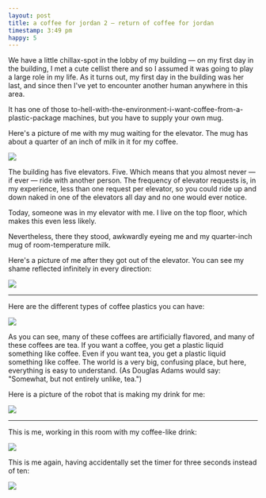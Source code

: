 ```yaml
---
layout: post
title: a coffee for jordan 2 — return of coffee for jordan
timestamp: 3:49 pm
happy: 5
---
```


We have a little chillax-spot in the lobby of my building — on my first day in the building, I met a cute cellist there and so I assumed it was going to play a large role in my life. As it turns out, my first day in the building was her last, and since then I've yet to encounter another human anywhere in this area.

It has one of those to-hell-with-the-environment-i-want-coffee-from-a-plastic-package machines, but you have to supply your own mug.

Here's a picture of me with my mug waiting for the elevator. The mug has about a quarter of an inch of milk in it for my coffee.

![](http://blog.jordan.matelsky.com/photo-journal/images/IMG_0133.JPG)

The building has five elevators. Five. Which means that you almost never — if ever — ride with another person. The frequency of elevator requests is, in my experience, less than one request per elevator, so you could ride up and down naked in one of the elevators all day and no one would ever notice.

Today, someone was in my elevator with me. I live on the top floor, which makes this even less likely.

Nevertheless, there they stood, awkwardly eyeing me and my quarter-inch mug of room-temperature milk.

Here's a picture of me after they got out of the elevator. You can see my shame reflected infinitely in every direction:

![](http://blog.jordan.matelsky.com/photo-journal/images/IMG_0134.JPG)

---

Here are the different types of coffee plastics you can have:

![](http://blog.jordan.matelsky.com/photo-journal/images/IMG_0136.JPG)

As you can see, many of these coffees are artificially flavored, and many of these coffees are tea. If you want a coffee, you get a plastic liquid something like coffee. Even if you want tea, you get a plastic liquid something like coffee. The world is a very big, confusing place, but here, everything is easy to understand. (As Douglas Adams would say: "Somewhat, but not entirely unlike, tea.")

Here is a picture of the robot that is making my drink for me:

![](http://blog.jordan.matelsky.com/photo-journal/images/IMG_0137.JPG)

---

This is me, working in this room with my coffee-like drink:

![](http://blog.jordan.matelsky.com/photo-journal/images/IMG_0138.JPG)

This is me again, having accidentally set the timer for three seconds instead of ten:

![](http://blog.jordan.matelsky.com/photo-journal/images/IMG_0143.JPG)
